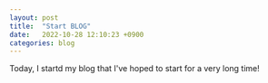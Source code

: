 ```yaml
---
layout: post
title:  "Start BLOG"
date:   2022-10-28 12:10:23 +0900
categories: blog
---
```

Today, I startd my blog that I've hoped to start for a very long time! 